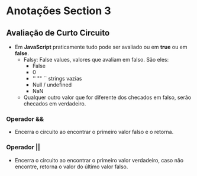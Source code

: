 # Anotações Section 3
## Avaliação de Curto Circuito

- Em <b>JavaScript</b> praticamente tudo pode ser avaliado ou em <b>true</b> ou em <b>false</b>.
    - Falsy: False values, valores que avaliam em falso. São eles:
        - False
        - 0
        - '' "" `` strings vazias
        - Null / undefined
        - NaN
    - Qualquer outro valor que for diferente dos checados em falso, serão checados em verdadeiro.

### Operador &&
- Encerra o circuito ao encontrar o primeiro valor falso e o retorna.
### Operador ||
-   Encerra o circuito ao encontrar o primeiro valor verdadeiro, caso não encontre, retorna o valor do último valor falso.